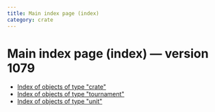 ```yaml
---
title: Main index page (index)
category: crate
---
```

# Main index page (index) — version 1079

 * [Index of objects of type "crate"](crate.html)
 * [Index of objects of type "tournament"](tournament.html)
 * [Index of objects of type "unit"](unit.html)
